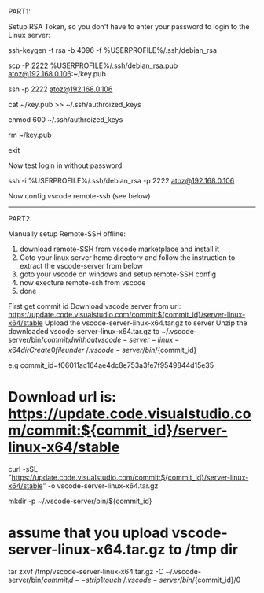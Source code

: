
PART1: 

Setup RSA Token, so you don't have to enter your password to login to the Linux server:

ssh-keygen -t rsa -b 4096 -f %USERPROFILE%/.ssh/debian_rsa

scp -P 2222 %USERPROFILE%/.ssh/debian_rsa.pub atoz@192.168.0.106:~/key.pub

ssh -p 2222 atoz@192.168.0.106

cat ~/key.pub >> ~/.ssh/authroized_keys

chmod 600 ~/.ssh/authroized_keys

rm ~/key.pub

exit

Now test login in without password:

ssh -i  %USERPROFILE%/.ssh/debian_rsa -p 2222 atoz@192.168.0.106

Now config vscode remote-ssh (see below)

------------------------

PART2:

Manually setup Remote-SSH offline:
1. download remote-SSH from vscode marketplace and install it
2. Goto your linux server home directory and follow the instruction to extract the vscode-server from below
3. goto your vscode on windows and setup remote-SSH config
4. now execture remote-ssh from vscode
5. done



First get commit id
Download vscode server from url: https://update.code.visualstudio.com/commit:${commit_id}/server-linux-x64/stable
Upload the vscode-server-linux-x64.tar.gz to server
Unzip the downloaded vscode-server-linux-x64.tar.gz to ~/.vscode-server/bin/${commit_id} without vscode-server-linux-x64 dir
Create 0 file under ~/.vscode-server/bin/${commit_id}

e.g
commit_id=f06011ac164ae4dc8e753a3fe7f9549844d15e35

# Download url is: https://update.code.visualstudio.com/commit:${commit_id}/server-linux-x64/stable
curl -sSL "https://update.code.visualstudio.com/commit:${commit_id}/server-linux-x64/stable" -o vscode-server-linux-x64.tar.gz

mkdir -p ~/.vscode-server/bin/${commit_id}
# assume that you upload vscode-server-linux-x64.tar.gz to /tmp dir
tar zxvf /tmp/vscode-server-linux-x64.tar.gz -C ~/.vscode-server/bin/${commit_id} --strip 1
touch ~/.vscode-server/bin/${commit_id}/0
